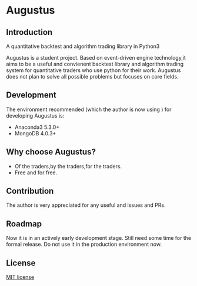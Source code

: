 # Augustus
## Introduction
A quantitative backtest and algorithm trading library in Python3

Augustus is a student project. Based on event-driven engine technology,it aims to be a useful and convienent backtest library and algorithm trading system for quantitative traders who use python for their work. Augustus does not plan to solve all possible problems but focuses on core fields. 
## Development
The environment recommended (which the author is now using ) for developing Augustus is:
- Anaconda3 5.3.0+
- MongoDB 4.0.3+

## Why choose Augustus?
- Of the traders,by the traders,for the traders.
- Free and for free.
## Contribution 
The author is very appreciated for any useful and issues and PRs.
## Roadmap
Now it is in an actively early development stage. Still need some time for the formal release. Do not use it in the production environment now.
## License
[MIT license](https://opensource.org/licenses/MIT)

